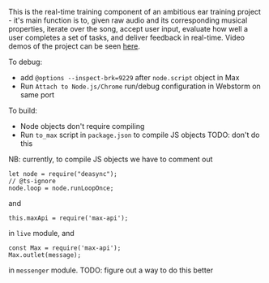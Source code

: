 This is the real-time training component of an ambitious ear training project - it's main function is to, given raw audio and its corresponding musical properties, iterate over the song, accept user input, evaluate how well a user completes a set of tasks, and deliver feedback in real-time. Video demos of the project can be seen [here](https://elliottevers.github.io/).

To debug:
 - add `@options --inspect-brk=9229` after `node.script` object in Max
 - Run `Attach to Node.js/Chrome` run/debug configuration in Webstorm on same port
 
To build:
- Node objects don't require compiling
- Run `to_max` script in `package.json` to compile JS objects TODO: don't do this

NB:
currently, to compile JS objects we have to comment out
```
let node = require("deasync");
// @ts-ignore
node.loop = node.runLoopOnce;
```

and

```
this.maxApi = require('max-api');
```

in `live` module, and

```
const Max = require('max-api');
Max.outlet(message);
```

in `messenger` module.  TODO: figure out a way to do this better